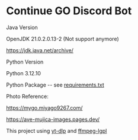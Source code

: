 <h1>Continue GO Discord Bot</h1>

Java Version

OpenJDK 21.0.2.0.13-2 (Not support anymore)

https://jdk.java.net/archive/

Python Version

Python 3.12.10

Python Package -- see <a href="https://github.com/kinglingmk1/DiscordBot/blob/main/requirements.txt">requirements.txt</a>

Photo Reference:

https://mygo.miyago9267.com/

https://ave-mujica-images.pages.dev/

This project using <a href="https://github.com/yt-dlp/yt-dlp">yt-dlp</a> and <a href="https://github.com/BtbN/FFmpeg-Builds">ffmpeg-lgpl</a>
